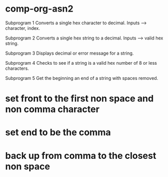 # comp-org-asn2

Subprogram 1
Converts a single hex character to decimal.
Inputs --> character, index.

Subprogram 2
Converts a single hex string to a decimal.
Inputs --> valid hex string.

Subprogram 3
Displays decimal or error message for a string.

Subprogram 4
Checks to see if a string is a valid hex number of 8 or less characters.

Subprogram 5
Get the beginning an end of a string with spaces removed.
# set front to the first non space and non comma character
# set end to be the comma
# back up from comma to the closest non space

